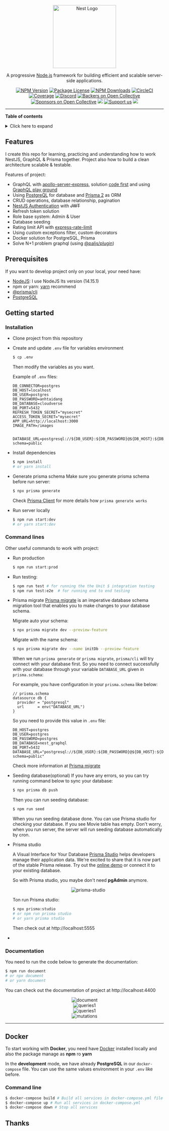 <p align="center">
  <a href="http://nestjs.com/" target="blank"><img src="https://nestjs.com/img/logo-small.svg" width="200" alt="Nest Logo" /></a>
</p>

[circleci-image]: https://img.shields.io/circleci/build/github/nestjs/nest/master?token=abc123def456
[circleci-url]: https://circleci.com/gh/nestjs/nest

  <p align="center">A progressive <a href="http://nodejs.org" target="_blank">Node.js</a> framework for building efficient and scalable server-side applications.</p>
    <p align="center">
<a href="https://www.npmjs.com/~nestjscore" target="_blank"><img src="https://img.shields.io/npm/v/@nestjs/core.svg" alt="NPM Version" /></a>
<a href="https://www.npmjs.com/~nestjscore" target="_blank"><img src="https://img.shields.io/npm/l/@nestjs/core.svg" alt="Package License" /></a>
<a href="https://www.npmjs.com/~nestjscore" target="_blank"><img src="https://img.shields.io/npm/dm/@nestjs/common.svg" alt="NPM Downloads" /></a>
<a href="https://circleci.com/gh/nestjs/nest" target="_blank"><img src="https://img.shields.io/circleci/build/github/nestjs/nest/master" alt="CircleCI" /></a>
<a href="https://coveralls.io/github/nestjs/nest?branch=master" target="_blank"><img src="https://coveralls.io/repos/github/nestjs/nest/badge.svg?branch=master#9" alt="Coverage" /></a>
<a href="https://discord.gg/G7Qnnhy" target="_blank"><img src="https://img.shields.io/badge/discord-online-brightgreen.svg" alt="Discord"/></a>
<a href="https://opencollective.com/nest#backer" target="_blank"><img src="https://opencollective.com/nest/backers/badge.svg" alt="Backers on Open Collective" /></a>
<a href="https://opencollective.com/nest#sponsor" target="_blank"><img src="https://opencollective.com/nest/sponsors/badge.svg" alt="Sponsors on Open Collective" /></a>
  <a href="https://paypal.me/kamilmysliwiec" target="_blank"><img src="https://img.shields.io/badge/Donate-PayPal-ff3f59.svg"/></a>
    <a href="https://opencollective.com/nest#sponsor"  target="_blank"><img src="https://img.shields.io/badge/Support%20us-Open%20Collective-41B883.svg" alt="Support us"></a>
  <a href="https://twitter.com/nestframework" target="_blank"><img src="https://img.shields.io/twitter/follow/nestframework.svg?style=social&label=Follow"></a>
</p>
  <!--[![Backers on Open Collective](https://opencollective.com/nest/backers/badge.svg)](https://opencollective.com/nest#backer)
  [![Sponsors on Open Collective](https://opencollective.com/nest/sponsors/badge.svg)](https://opencollective.com/nest#sponsor)-->

---

**Table of contents**

<details>
<summary>Click here to expand</summary>

- [NestJS - GraphQL - Prisma](#nestjs---graphql---prisma)
  - [Features](#features)
  - [Prerequisites](#prerequisites)
  - [Getting started](#getting-started)
    - [Installation](#installation)
    - [Command lines](#command-lines)
  - [Docker](#docker)
    - [Command line](#command-line)
  - [Thanks](#thanks)
  
</details>

## Features

I create this repo for learning, practicing and understanding how to work NestJS, GraphQL & Prisma together. Project also how to build a clean architecture scalable & testable.

Features of project:

- GraphQL with [apollo-server-express](https://github.com/apollographql/apollo-server), solution [code first](https://docs.nestjs.com/graphql/quick-start#code-first) and using [GraphQL play ground](https://github.com/graphql/graphql-playground)
- Using [PostgreQL](https://github.com/brianc/node-postgres) for database and [Prisma 2](https://github.com/prisma/prisma) as ORM
- CRUD operations, database relationship, pagination
- [NestJS Authentication](https://docs.nestjs.com/security/authentication) with ~~JWT~~
- Refresh token solution
- Role base system: Admin & User
- Database seeding
- Rating limit API with [express-rate-limit](https://github.com/nfriedly/express-rate-limit)
- Using custom exceptions filter, custom decorators
- Docker solution for PostgreSQL, Prisma
- Solve N+1 problem graphql (using [@paljs/plugin](https://github.com/paljs/prisma-tools/blob/master/packages/plugins/README.md))

## Prerequisites

If you want to develop project only on your local, your need have:
- [NodeJS](https://nodejs.org/en/download/): I use NodeJS lts version (14.15.1)
- npm or yarn: [yarn](https://classic.yarnpkg.com/en/docs/install/#debian-stable) recommend
- [@prisma/cli](https://www.prisma.io/docs/concepts/components/prisma-cli/installation)
- [PostgreSQL](https://www.postgresql.org/download/)

## Getting started

### Installation

- Clone project from this repository
- Create and update `.env` file for variables environment
  ```bash
  $ cp .env
  ```

  Then modify the variables as you want.

  Example of `.env` files:
  ```env
  DB_CONNECTOR=postgres
  DB_HOST=localhost
  DB_USER=postgres
  DB_PASSWORD=anhtaidang
  DB_DATABASE=cloudverse
  DB_PORT=5432
  REFRESH_TOKEN_SECRET="mysecret"
  ACCESS_TOKEN_SECRET="mysecret"
  APP_URL=http://localhost:3000
  IMAGE_PATH=/images


  DATABASE_URL=postgresql://${DB_USER}:${DB_PASSWORD}@${DB_HOST}:${DB_PORT}/${DB_DATABASE}?schema=public
  ```

- Install dependencies
  ```bash
  $ npm install
  # or yarn install
  ```
- Generate prisma schema
  Make sure you generate prisma schema before run server:
  ```bash
  $ npx prisma generate
  ```

  Check [Prisma Client](https://www.prisma.io/docs/concepts/components/prisma-client) for more details how `prisma generate works`

- Run server locally
  ```bash
  $ npm run start:dev
  # or yarn start:dev
  ```

### Command lines

Other useful commands to work with project:
- Run production
  ```ts
  $ npm run start:prod
  ```
- Run testing:
  ```bash
  $ npm run test # for running the the Unit $ integration testing
  $ npm run test:e2e  # for running end to end testing
  ```
- Prisma migrate
  [Prisma migrate](https://www.prisma.io/docs/concepts/components/prisma-migrate) is an imperative database schema migration tool that enables you to make changes to your database schema.

  Migrate auto your schema:
  ```bash
  $ npx prisma migrate dev --preview-feature
  ```

  Migrate with the name schema:
  ```bash
  $ npx prisma migrate dev --name initDb --preview-feature
  ```

  When we run `prisma generate` or `prisma migrate`, `prisma/cli` will try connect with your database first. So you need to connect successfully with your database through your variable `DATABASE_URL` given in `prisma.schema`:

  For example, you have configuration in your `prisma.schema` like below:

  ```prisma
  // prisma.schema
  datasource db {
    provider = "postgresql"
    url      = env("DATABASE_URL")
  }
  ```

  So you need to provide this value in `.env` file:

  ```
  DB_HOST=postgres
  DB_USER=postgres
  DB_PASSWORD=postgres
  DB_DATABASE=nest_graphql
  DB_PORT=5432
  DATABASE_URL="postgresql://${DB_USER}:${DB_PASSWORD}@${DB_HOST}:${DB_PORT}/${DB_DATABASE}?schema=public"

  ```

  Check more information at [Prisma migrate](https://www.prisma.io/docs/concepts/components/prisma-migrate)


- Seeding database(optional)
  If you have any errors, so you can try running command below to sync your database:

  ```bash
  $ npx prisma db push
  ```
  Then you can run seeding database:

  ```bash
  $ npm run seed
  ```
  
  When you run seeding database done. You can use Prisma studio for checking your database. If you see Movie table has empty.
  Don't worry, when you run server, the server will run seeding database automatically by cron.

  
- Prisma studio

  A Visual Interface for Your Database
  [Prisma Studio](https://www.prisma.io/blog/prisma-studio-3rtf78dg99fe) helps developers manage their application data. We're excited to share that it is now part of the stable Prisma release. Try out the [online demo](https://prisma.studio/) or connect it to your existing database.

  So with Prisma studio, you maybe don't need **pgAdmin** anymore.
  <div align="center">
    <img src="./src/document/img/prisma-studio.png" alt="prisma-studio"/>
  </div>

  Ton run Prisma studio:
  ```bash
  $ npx prisma:studio
  # or npm run prisma studio
  # or yarn prisma studio
  ```
  Then check out at http://localhost:5555
- 
### Documentation
You need to run the code below to generate the documentation:

  ```bash
  $ npm run document
  # or npx document
  # or yarn document
  ```

You can check out the documentation of project at http://localhost:4400

  <div align="center">
    <img src="./src/document/img/document-1.png" alt="document"/>
  </div>

  <div align="center">
    <img src="./src/document/img/queries-1.png" alt="queries1"/>
  </div>

  <div align="center">
    <img src="./src/document/img/queries-2.png" alt="queries1"/>
  </div>

  <div align="center">
    <img src="./src/document/img/mutations-1.png" alt="mutations"/>
  </div>

---
## Docker
To start working with **Docker**, you need have [Docker](https://docs.docker.com/engine/install/) installed locally and also the package manage as **npm** ro **yarn**

In the **development** mode, we have already **PostgreSQL** in our `docker-compose` file. You can use the same values environment in your `.env` like before.

### Command line
```bash
$ docker-compose build # Build all services in docker-compose.yml file
$ docker-compose up # Run all services in docker-compose.yml
$ docker-compose down # Stop all services
```

## Thanks
